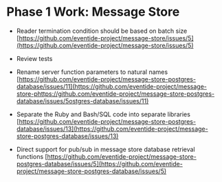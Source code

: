 # Phase 1 Work: Message Store

- Reader termination condition should be based on batch size [https://github.com/eventide-project/message-store/issues/5](https://github.com/eventide-project/message-store/issues/5)

- Review tests

- Rename server function parameters to natural names [https://github.com/eventide-project/message-store-postgres-database/issues/11](https://github.com/eventide-project/message-store-phttps://github.com/eventide-project/message-store-postgres-database/issues/5ostgres-database/issues/11)

- Separate the Ruby and Bash/SQL code into separate libraries [https://github.com/eventide-project/message-store-postgres-database/issues/13](https://github.com/eventide-project/message-store-postgres-database/issues/13)

- Direct support for pub/sub in message store database retrieval functions [https://github.com/eventide-project/message-store-postgres-database/issues/5](https://github.com/eventide-project/message-store-postgres-database/issues/5)
